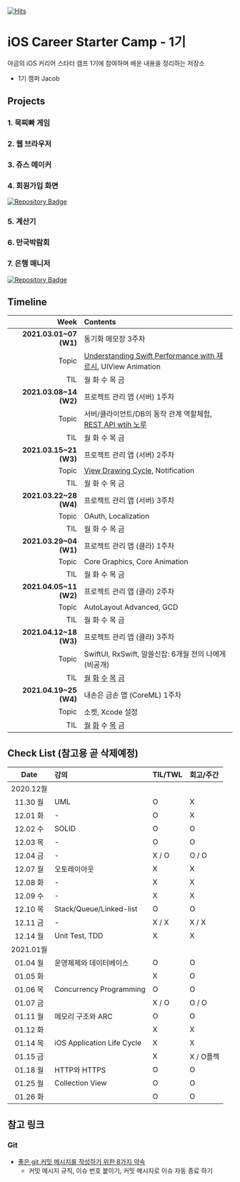 [![Hits](https://hits.seeyoufarm.com/api/count/incr/badge.svg?url=https%3A%2F%2Fgithub.com%2FKyungminLeeDev%2FiOS_Career_Starter_Camp&count_bg=%2379C83D&title_bg=%23555555&icon=&icon_color=%23E7E7E7&title=hits&edge_flat=false)](https://hits.seeyoufarm.com)

# iOS Career Starter Camp - 1기

야곰의 iOS 커리어 스타터 캠프 1기에 참여하며 배운 내용을 정리하는 저장소

- 1기 캠퍼 Jacob

## Projects

### 1. 묵찌빠 게임

### 2. 웹 브라우저

### 3. 쥬스 메이커

### 4. 회원가입 화면 

[![Repository Badge](http://img.shields.io/badge/-Repository-211F1F?style=flat&logo=github&link=https://github.com/KyungminLeeDev/ios-bank-manager)](https://github.com/KyungminLeeDev/ios-signup-flow)

### 5. 계산기

### 6. 만국박람회

### 7. 은행 매니저

[![Repository Badge](http://img.shields.io/badge/-Repository-211F1F?style=flat&logo=github&link=https://github.com/KyungminLeeDev/ios-bank-manager)](https://github.com/KyungminLeeDev/ios-bank-manager)



## Timeline

| Week                  | Contents  |
| --------------------: | :-------- |
| **2021.03.01~07 (W1)** | 동기화 메모장 3주차 |
|                 Topic | [Understanding Swift Performance with 재르시](https://kyungminleedev.github.io/notes/iOS-Lecture-UnderstandingSwiftPerformance-Summary/), UIView Animation |
|                   TIL | 월 화 수 목 금 |
| **2021.03.08~14 (W2)** | 프로젝트 관리 앱 (서버) 1주차 |
|                 Topic | 서버/클라이언트/DB의 동작 관계 역할체험, [REST API wtih 노루](https://kyungminleedev.github.io/notes/iOS-Lecture-RestAPI-Summary/) |
|                   TIL | 월 화 수 목 금 |
| **2021.03.15~21 (W3)** | 프로젝트 관리 앱 (서버) 2주차 |
|                 Topic | [View Drawing Cycle](https://kyungminleedev.github.io/notes/iOS-ViewDrawingCycle/), Notification |
|                   TIL | 월 화 수 목 금 |
| **2021.03.22~28 (W4)** | 프로젝트 관리 앱 (서버) 3주차 |
|                 Topic | OAuth, Localization |
|                   TIL | 월 화 수 목 금 |
| **2021.03.29~04 (W1)** | 프로젝트 관리 앱 (클라) 1주차 |
|                 Topic | Core Graphics, Core Animation |
|                   TIL | 월 화 수 목 금 |
| **2021.04.05~11 (W2)** | 프로젝트 관리 앱 (클라) 2주차 |
|                 Topic | AutoLayout Advanced, GCD |
|                   TIL | 월 화 수 목 금 |
| **2021.04.12~18 (W3)** | 프로젝트 관리 앱 (클라) 3주차 |
|                 Topic | SwiftUI, RxSwift, 알쓸신잡: 6개월 전의 나에게 (비공개)  |
|                   TIL | [월](https://kyungminleedev.github.io/til/iOSCamp-TIL-20210412/) [화](https://kyungminleedev.github.io/til/iOSCamp-TIL-20210413/) [수](https://kyungminleedev.github.io/til/iOSCamp-TIL-20210414/) [목](https://kyungminleedev.github.io/til/iOSCamp-TIL-20210415/) [금](https://kyungminleedev.github.io/til/iOSCamp-TIL-20210415/) |
| **2021.04.19~25 (W4)** | 내손은 금손 앱 (CoreML) 1주차  |
|                 Topic | 소켓, Xcode 설정 |
|                   TIL | [월](https://kyungminleedev.github.io/til/iOSCamp-TIL-20210419/) [화](https://kyungminleedev.github.io/til/iOSCamp-TIL-20210420/) 수 [목](https://kyungminleedev.github.io/til/iOSCamp-TIL-20210422/) 금 |


## Check List (참고용 곧 삭제예정)

| Date     | 강의                           | TIL/TWL   | 회고/주간 | 
| :------: | :----------------------------- | :-------- | :-------  |
| 2020.12월                                                      ||||
| 11.30 월 | UML                            | O         | X         |
| 12.01 화 | -                              | O         | X         |
| 12.02 수 | SOLID                          | O         | O         |
| 12.03 목 | -                              | O         | O         |
| 12.04 금 | -                              | X / O     | O / O     |
| 12.07 월 | 오토레이아웃                   | X         | X         |
| 12.08 화 | -                              | X         | X         |
| 12.09 수 | -                              | X         | X         |
| 12.10 목 | Stack/Queue/Linked-list        | O         | O         |
| 12.11 금 | -                              | X / X     | X / X     |
| 12.14 월 | Unit Test, TDD                 | X         | X         |
| 2021.01월                                                      ||||
| 01.04 월 | 운영체제와 데이터베이스        | O         | O         |
| 01.05 화 |                                | X         | O         |
| 01.06 목 | Concurrency Programming        | O         | O         |
| 01.07 금 |                                | X / O     | O / O     |
| 01.11 월 | 메모리 구조와 ARC              | O         | O         |
| 01.12 화 |                                | X         | X         |
| 01.14 목 | iOS Application Life Cycle     | X         | X         |
| 01.15 금 |                                | X         | X / O플젝 |
| 01.18 월 | HTTP와 HTTPS                   | O         | O         |
| 01.25 월 | Collection View                | O         | O         |
| 01.26 화 |                                | O         | O         |

## 참고 링크

### Git 

- [좋은 git 커밋 메시지를 작성하기 위한 8가지 약속](https://djkeh.github.io/articles/How-to-write-a-git-commit-message-kor/)
    - 커밋 메시지 규칙, 이슈 번호 붙이기, 커밋 메시지로 이슈 자동 종료 하기